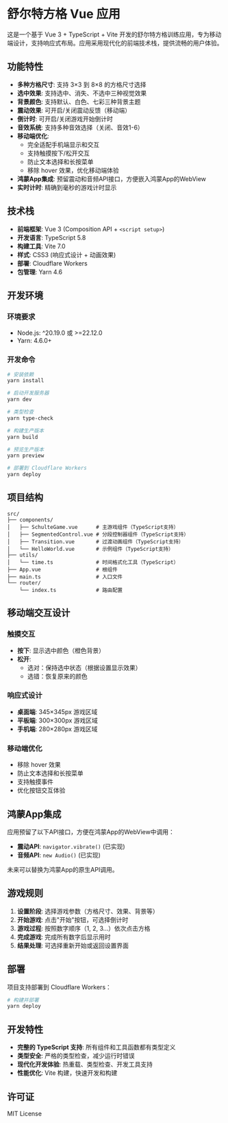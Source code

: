 # 舒尔特方格 Vue 应用

这是一个基于 Vue 3 + TypeScript + Vite 开发的舒尔特方格训练应用，专为移动端设计，支持响应式布局。应用采用现代化的前端技术栈，提供流畅的用户体验。

## 功能特性

- **多种方格尺寸**: 支持 3×3 到 8×8 的方格尺寸选择
- **选中效果**: 支持选中、消失、不选中三种视觉效果
- **背景颜色**: 支持默认、白色、七彩三种背景主题
- **震动效果**: 可开启/关闭震动反馈（移动端）
- **倒计时**: 可开启/关闭游戏开始倒计时
- **音效系统**: 支持多种音效选择（关闭、音效1-6）
- **移动端优化**: 
  - 完全适配手机端显示和交互
  - 支持触摸按下/松开交互
  - 防止文本选择和长按菜单
  - 移除 hover 效果，优化移动端体验
- **鸿蒙App集成**: 预留震动和音频API接口，方便嵌入鸿蒙App的WebView
- **实时计时**: 精确到毫秒的游戏计时显示

## 技术栈

- **前端框架**: Vue 3 (Composition API + `<script setup>`)
- **开发语言**: TypeScript 5.8
- **构建工具**: Vite 7.0
- **样式**: CSS3 (响应式设计 + 动画效果)
- **部署**: Cloudflare Workers
- **包管理**: Yarn 4.6

## 开发环境

### 环境要求
- Node.js: ^20.19.0 或 >=22.12.0
- Yarn: 4.6.0+

### 开发命令

```bash
# 安装依赖
yarn install

# 启动开发服务器
yarn dev

# 类型检查
yarn type-check

# 构建生产版本
yarn build

# 预览生产版本
yarn preview

# 部署到 Cloudflare Workers
yarn deploy
```

## 项目结构

```
src/
├── components/
│   ├── SchulteGame.vue      # 主游戏组件（TypeScript支持）
│   ├── SegmentedControl.vue # 分段控制器组件（TypeScript支持）
│   ├── Transition.vue       # 过渡动画组件（TypeScript支持）
│   └── HelloWorld.vue       # 示例组件（TypeScript支持）
├── utils/
│   └── time.ts              # 时间格式化工具（TypeScript）
├── App.vue                  # 根组件
├── main.ts                  # 入口文件
└── router/
    └── index.ts             # 路由配置
```

## 移动端交互设计

### 触摸交互
- **按下**: 显示选中颜色（橙色背景）
- **松开**: 
  - 选对：保持选中状态（根据设置显示效果）
  - 选错：恢复原来的颜色

### 响应式设计
- **桌面端**: 345×345px 游戏区域
- **平板端**: 300×300px 游戏区域  
- **手机端**: 280×280px 游戏区域

### 移动端优化
- 移除 hover 效果
- 防止文本选择和长按菜单
- 支持触摸事件
- 优化按钮交互体验

## 鸿蒙App集成

应用预留了以下API接口，方便在鸿蒙App的WebView中调用：

- **震动API**: `navigator.vibrate()` (已实现)
- **音频API**: `new Audio()` (已实现)

未来可以替换为鸿蒙App的原生API调用。

## 游戏规则

1. **设置阶段**: 选择游戏参数（方格尺寸、效果、背景等）
2. **开始游戏**: 点击"开始"按钮，可选择倒计时
3. **游戏过程**: 按照数字顺序（1, 2, 3...）依次点击方格
4. **完成游戏**: 完成所有数字后显示用时
5. **结果处理**: 可选择重新开始或返回设置界面

## 部署

项目支持部署到 Cloudflare Workers：

```bash
# 构建并部署
yarn deploy
```

## 开发特性

- **完整的 TypeScript 支持**: 所有组件和工具函数都有类型定义
- **类型安全**: 严格的类型检查，减少运行时错误
- **现代化开发体验**: 热重载、类型检查、开发工具支持
- **性能优化**: Vite 构建，快速开发和构建

## 许可证

MIT License
